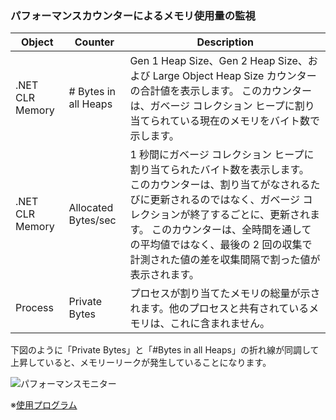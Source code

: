 ### パフォーマンスカウンターによるメモリ使用量の監視
| Object | Counter | Description | 
| ----- | ----- | ----- |
| .NET CLR Memory | # Bytes in all Heaps | Gen 1 Heap Size、Gen 2 Heap Size、および Large Object Heap Size カウンターの合計値を表示します。 このカウンターは、ガベージ コレクション ヒープに割り当てられている現在のメモリをバイト数で示します。 |
| .NET CLR Memory | Allocated Bytes/sec | 1 秒間にガベージ コレクション ヒープに割り当てられたバイト数を表示します。 このカウンターは、割り当てがなされるたびに更新されるのではなく、ガベージ コレクションが終了するごとに、更新されます。 このカウンターは、全時間を通しての平均値ではなく、最後の 2 回の収集で計測された値の差を収集間隔で割った値が表示されます。 |
| Process | Private Bytes | プロセスが割り当てたメモリの総量が示されます。他のプロセスと共有されているメモリは、これに含まれません。 | 


下図のように「Private Bytes」と「#Bytes in all Heaps」の折れ線が同調して  
上昇していると、メモリーリークが発生していることになります。


![パフォーマンスモニター](https://user-images.githubusercontent.com/49807271/160241662-93e9a982-d556-4ae7-ba3c-4e51171e92f9.gif)  


※[使用プログラム](https://github.com/Apress/pro-.net-perf/blob/master/Ch02/MemoryLeak.exe)
